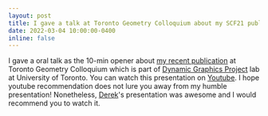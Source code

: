 ```yaml
---
layout: post
title: I gave a talk at Toronto Geometry Colloquium about my SCF21 publication
date: 2022-03-04 10:00:00-0400
inline: false
---
```


I gave a oral talk as the 10-min opener about <a href="{{site.baseurl}}/news/announcement_2">my recent publication</a> at Toronto Geometry Colloquium which is part of <a href="https://www.dgp.toronto.edu">Dynamic Graphics Project</a> lab at University of Toronto. You can watch this presentation on <a href="https://youtu.be/FdPwG2kNv0M">Youtube</a>. I hope youtube recommendation does not lure you away from my humble presentation! Nonetheless, <a href="https://www.dgp.toronto.edu/~hsuehtil/">Derek</a>'s presentation was awesome and I would recommend you to watch it.

